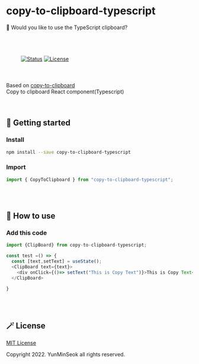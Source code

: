# copy-to-clipboard-typescript

📄 Would you like to use the TypeScript clipboard?

<!-- s : svg -->
<div style="padding : 40px">

[![Status](https://img.shields.io/badge/status-active-success.svg)]()
[![License](https://img.shields.io/badge/license-MIT-blue.svg)](/LICENSE)

</div>
<!-- e : svg -->

<div>
    Based on <a href ="https://www.npmjs.com/package/copy-to-clipboard">copy-to-clipboard</a>
</div>

<!-- s : introduce -->
<div>
  Copy to clipboard React component(Typescript)
</div>
<!-- e : introduce -->
<br/><br/>
<!-- s : Getting started -->

## 🎯 Getting started

<h3>Install</h3>

```sh
npm install --save copy-to-clipboard-typescript
```

<h3>Import</h3>

```js
import { CopyToClipboard } from "copy-to-clipboard-typescript";
```

<!-- e : Getting started -->

<br/><br/>

<!-- s : How to Use -->

## 👀 How to use

<h3>Add this code</h3>

```js
import {ClipBoard} from copy-to-clipboard-typescript;

const test =() => {
  const [text,setText] = useState();
  <ClipBoard text={text}>
    <div onClick={()=> setText("This is Copy Text")}>This is Copy Text</div>
  </ClipBoard>

}
```

<br/><br/>

<!-- s : License -->

## 🪄 License

[MIT License](./LICENSE)

Copyright 2022. YunMinSeok all rights reserved.

<!-- e : License -->
